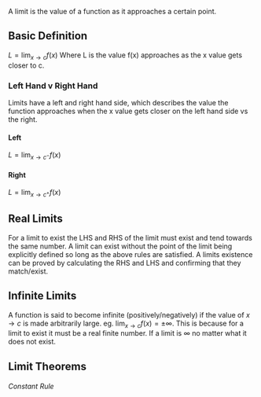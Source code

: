 A limit is the value of a function as it approaches a certain point.

## Basic Definition
$L = \lim_{x \to c} f(x)$
Where L is the value f(x) approaches as the x value gets closer to c.

### Left Hand v Right Hand
Limits have a left and right hand side, which describes the value the function approaches when the x value gets closer on the left hand side vs the right.

#### Left
$L = \lim_{x\to c^-}f(x)$
#### Right
$L = \lim_{x\to c^+}f(x)$

## Real Limits
For a limit to exist the LHS and RHS of the limit must exist and tend towards the same number. A limit can exist without the point of the limit being explicitly defined so long as the above rules are satisfied. A limits existence can be proved by calculating the RHS and LHS and confirming that they match/exist.

## Infinite Limits
A function is said to become infinite (positively/negatively) if the value of $x\to c$ is made arbitrarily large. eg. $\lim_{x\to c}f(x)=\pm\infty$. This is because for a limit to exist it must be a real finite number. If a limit is $\infty$ no matter what it does not exist. 

## Limit Theorems
###### Constant Rule

